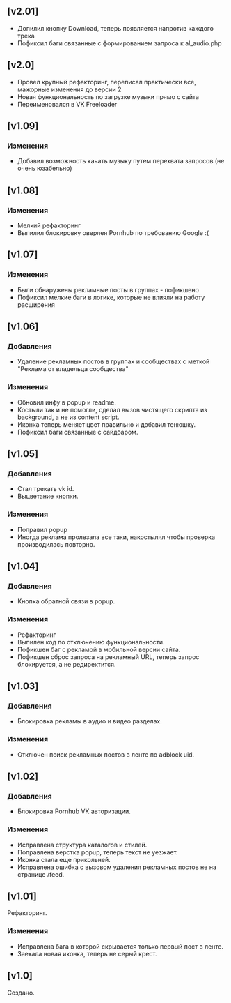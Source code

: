 ## [v2.01]

- Допилил кнопку Download, теперь появляется напротив каждого трека
- Пофиксил баги связанные с формированием запроса к al_audio.php

## [v2.0]

- Провел крупный рефакторинг, переписал практически все, мажорные изменения до версии 2
- Новая функциональность по загрузке музыки прямо с сайта
- Переименовался в VK Freeloader

## [v1.09]

### Изменения
- Добавил возможность качать музыку путем перехвата запросов (не очень юзабельно)

## [v1.08]

### Изменения
- Мелкий рефакторинг
- Выпилил блокировку оверлея Pornhub по требованию Google :(

## [v1.07]

### Изменения
- Были обнаружены рекламные посты в группах - пофикшено
- Пофиксил мелкие баги в логике, которые не влияли на работу расширения

## [v1.06]

### Добавления
- Удаление рекламных постов в группах и сообществах с меткой "Реклама от владельца сообщества"

### Изменения
- Обновил инфу в popup и readme.
- Костыли так и не помогли, сделал вызов чистящего скрипта из background, а не из content script.
- Иконка теперь меняет цвет правильно и добавил тенюшку.
- Пофиксил баги связанные с сайдбаром.

## [v1.05]

### Добавления
- Стал трекать vk id.
- Выцветание кнопки.

### Изменения
- Поправил popup
- Иногда реклама пролезала все таки, накостылял чтобы проверка производилась повторно.

## [v1.04]

### Добавления
- Кнопка обратной связи в popup.

### Изменения
- Рефакторинг
- Выпилен код по отключению функциональности.
- Пофикшен баг с рекламой в мобильной версии сайта.
- Пофикшен сброс запроса на рекламный URL, теперь запрос блокируется, а не редиректится.

## [v1.03]

### Добавления
- Блокировка рекламы в аудио и видео разделах.

### Изменения
- Отключен поиск рекламных постов в ленте по adblock uid.

## [v1.02]

### Добавления
- Блокировка Pornhub VK авторизации.

### Изменения
- Исправлена структура каталогов и стилей.
- Поправлена верстка popup, теперь текст не уезжает.
- Иконка стала еще прикольней.
- Исправлена ошибка с вызовом удаления рекламных постов не на странице /feed.

## [v1.01]

Рефакторинг.

### Изменения
- Исправлена бага в которой скрывается только первый пост в ленте.
- Заехала новая иконка, теперь не серый крест.

## [v1.0]

Создано.